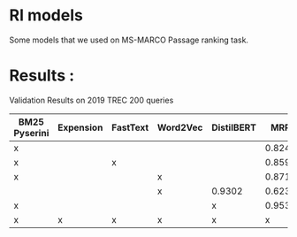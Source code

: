 # RI models
Some models that we used on MS-MARCO Passage ranking task.

# Results :
Validation Results on 2019 TREC 200 queries

BM25 Pyserini | Expension | FastText | Word2Vec | DistilBERT | MRR | NDCG@1000 | NDCG@10 | MAP
------------ | ------------- | ------------- | ------------- | ------------- | ------------- | ------------- | ------------- | -------------
x |  |  |  |  | 0.8245 | 0.6067 | 0.5058 | 0.3773
x |  | x |  |  | 0.8593 | 0.6107 | 0.5188 | 0.3804
x |  |  | x |  | 0.8717 | 0.6116 | 0.5217 | 0.3787
 |  |  |  | x | 0.9302 | 0.6239 | 0.6577 | 0.3737
x |  |  |  | x | 0.9537 | 0.6963 | 0.6685 | 0.4518
x | x | x | x | x | x | x | x
